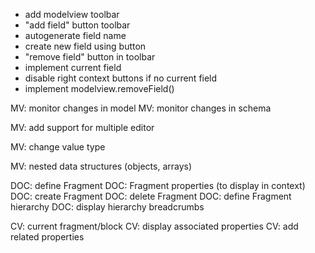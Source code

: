 + add modelview toolbar
+ "add field" button toolbar
+ autogenerate field name
+ create new field using button
+ "remove field" button in toolbar
+ implement current field
+ disable right context buttons if no current field
+ implement modelview.removeField()

MV: monitor changes in model
MV: monitor changes in schema

MV: add support for multiple editor

MV: change value type

MV: nested data structures (objects, arrays)


DOC: define Fragment
DOC: Fragment properties (to display in context)
DOC: create Fragment
DOC: delete Fragment
DOC: define Fragment hierarchy
DOC: display hierarchy breadcrumbs

CV: current fragment/block
CV: display associated properties
CV: add related properties